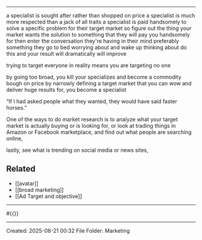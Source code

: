
___
a specialist is sought after rather than shopped on price a specialist is much more respected than a jack of all traits
a specialist is paid handsomely to solve a specific problem for their target market 
so figure out the thing your market wants the solution to something that they will pay you handsomely for 
then enter the conversation they're having in their mind preferably something they go to bed worrying about and wake up thinking about
do this and your result will dramatically will improve

trying to target everyone in reality means you are targeting no one

by going too broad, you kill your specializes and become a commodity bough on price
by narrowly defining a target market that you can wow and deliver huge results for,
you become a specialist

  
“If I had asked people what they wanted, they would have said faster horses.”

One of the ways to do market research is to analyze what your target market is actually buying or is looking for, or look at trading things in Amazon or Facebook marketplace, and find out what people are searching online,

lastly, see what is trending on social media or news sites,







## Related
- [[avatar]]
- [[broad marketing]]
- [[Ad Target and objective]]
___
#{{}}
___
Created: 2025-08-21 00:32
File Folder: Marketing